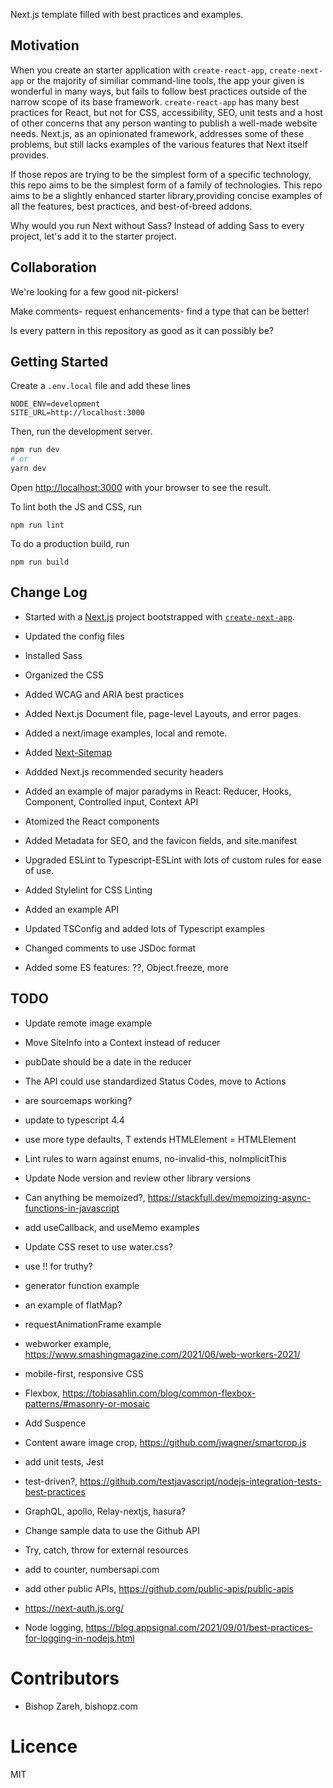 
Next.js template filled with best practices and examples.

## Motivation

When you create an starter application with `create-react-app`, `create-next-app` or the majority of similiar command-line tools, the app your given is wonderful in many ways, but fails to follow best practices outside of the narrow scope of its base framework. `create-react-app` has many best practices for React, but not for CSS, accessibility, SEO, unit tests and a host of other concerns that any person wanting to publish a well-made website needs. Next.js, as an opinionated framework, addresses some of these problems, but still lacks examples of the various features that Next itself provides.

If those repos are trying to be the simplest form of a specific technology, this repo aims to be the simplest form of a family of technologies. This repo aims to be a slightly enhanced starter library,providing concise examples of all the features, best practices, and best-of-breed addons.

Why would you run Next without Sass? Instead of adding Sass to every project, let's add it to the starter project.


## Collaboration

We're looking for a few good nit-pickers!

Make comments- request enhancements- find a type that can be better!

Is every pattern in this repository as good as it can possibly be?

## Getting Started

Create a `.env.local` file and add these lines

```
NODE_ENV=development
SITE_URL=http://localhost:3000
```

Then, run the development server.

```bash
npm run dev
# or
yarn dev
```

Open [http://localhost:3000](http://localhost:3000) with your browser to see the result.

To lint both the JS and CSS, run

```
npm run lint
```

To do a production build, run

```
npm run build
```



## Change Log

+ Started with a [Next.js](https://nextjs.org/) project bootstrapped with [`create-next-app`](https://github.com/vercel/next.js/tree/canary/packages/create-next-app).

+ Updated the config files

+ Installed Sass
+ Organized the CSS
+ Added WCAG and ARIA best practices

+ Added Next.js Document file, page-level Layouts, and error pages.
+ Added a next/image examples, local and remote.
+ Added [Next-Sitemap](https://www.npmjs.com/package/next-sitemap)
+ Addded Next.js recommended security headers

+ Added an example of major paradyms in React: Reducer, Hooks, Component, Controlled input, Context API
+ Atomized the React components

+ Added Metadata for SEO, and the favicon fields, and site.manifest

+ Upgraded ESLint to Typescript-ESLint with lots of custom rules for ease of use.
+ Added Stylelint for CSS Linting

+ Added an example API

+ Updated TSConfig and added lots of Typescript examples

+ Changed comments to use JSDoc format
+ Added some ES features: ??, Object.freeze, more


## TODO

+ Update remote image example

+ Move SiteInfo into a Context instead of reducer
+ pubDate should be a date in the reducer
+ The API could use standardized Status Codes, move to Actions
+ are sourcemaps working?

+ update to typescript 4.4
+ use more type defaults, T extends HTMLElement = HTMLElement
+ Lint rules to warn against enums, no-invalid-this, noImplicitThis

+ Update Node version and review other library versions

+ Can anything be memoized?, https://stackfull.dev/memoizing-async-functions-in-javascript
+ add useCallback, and useMemo examples
+ Update CSS reset to use water.css?
+ use !! for truthy?
+ generator function example
+ an example of flatMap?
+ requestAnimationFrame example
+ webworker example, https://www.smashingmagazine.com/2021/06/web-workers-2021/

+ mobile-first, responsive CSS
+ Flexbox, https://tobiasahlin.com/blog/common-flexbox-patterns/#masonry-or-mosaic

+ Add Suspence
+ Content aware image crop, https://github.com/jwagner/smartcrop.js

+ add unit tests, Jest
+ test-driven?, https://github.com/testjavascript/nodejs-integration-tests-best-practices

+ GraphQL, apollo, Relay-nextjs, hasura?
+ Change sample data to use the Github API
+ Try, catch, throw for external resources
+ add to counter, numbersapi.com
+ add other public APIs, https://github.com/public-apis/public-apis
+ https://next-auth.js.org/
+ Node logging, https://blog.appsignal.com/2021/09/01/best-practices-for-logging-in-nodejs.html


# Contributors

+ Bishop Zareh, bishopz.com

# Licence

MIT

